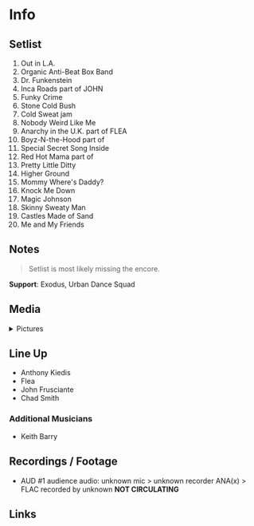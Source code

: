 # Info

## Setlist

1. Out in L.A.
2. Organic Anti-Beat Box Band
3. Dr. Funkenstein
4. Inca Roads part of JOHN
5. Funky Crime
6. Stone Cold Bush
7. Cold Sweat jam
8. Nobody Weird Like Me
9. Anarchy in the U.K. part of FLEA
10. Boyz-N-the-Hood part of
11. Special Secret Song Inside
12. Red Hot Mama part of
13. Pretty Little Ditty
14. Higher Ground
15. Mommy Where's Daddy?
16. Knock Me Down
17. Magic Johnson
18. Skinny Sweaty Man
19. Castles Made of Sand
20. Me and My Friends

## Notes

> Setlist is most likely missing the encore.

**Support**: Exodus, Urban Dance Squad

## Media 

<details>
  <summary>Pictures</summary>
  <!--<img alt="Setlist" title="Setlist" src="_.jpg" height="200" />
  <img alt="Flyer" title="Flyer" src="_.jpg" height="200" />
  <img alt="Clipper" title="Clipper" src="_.jpg" height="200" />
  <img alt="Ticket" title="Ticket" src="_.jpg" height="200" />
  -->
</details>

## Line Up

* Anthony Kiedis
* Flea
* John Frusciante
* Chad Smith

### Additional Musicians

* Keith Barry

## Recordings / Footage

* AUD #1 audience audio: unknown mic > unknown recorder ANA(x) > FLAC recorded by unknown **NOT CIRCULATING**

## Links
